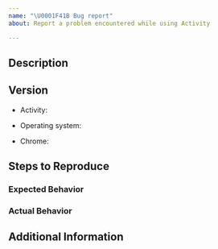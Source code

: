 ```yaml
---
name: "\U0001F41B Bug report"
about: Report a problem encountered while using Activity

---
```


## Description
<!--
Provide a detailed description of the behavior you're seeing or the behavior you'd like to see **below** this comment.
-->


## Version

* Activity:

* Operating system:

* Chrome:


## Steps to Reproduce
<!--
List the steps to reproduce your issue **below** this comment
ex,
1. `step 1`
2. `step 2`
3. `and so on…`
-->

### Expected Behavior
<!-- What you expected to happen -->

### Actual Behavior
<!-- What actually happens -->


## Additional Information
<!--
Place any additional information, configuration, or data that might be necessary to reproduce the issue **below** this comment.

If you have screen shots or gifs that demonstrate the issue, please include them.

If the issue involves a specific public repository, including the information about it will make it easier to recreate the issue.

-->
